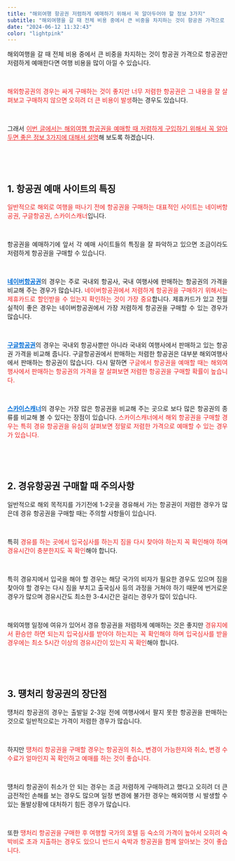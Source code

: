 ```yaml
---
title: "해외여행 항공권 저렴하게 예매하기 위해서 꼭 알아두어야 할 정보 3가지"
subtitle: "해외여행을 갈 때 전체 비용 중에서 큰 비중을 차지하는 것이 항공권 가격으로 항공권만 저렴하게 예매한다면 여행 비용을 많이 아낄 수 있습니다. 해외항공권의 경우는 싸게 구매하는 것이 좋지만 너무 저렴한 항공권은 그 내용을 잘 살펴보고 구매하지 않으면 오히려 더 큰 비용이 발생하는 경우도 있습니다. 해외여행 항공권을 예매할 때 저렴하게 구입하기 위해서 꼭 알아두면 좋은 정보 3가지에 대해서 설명하는 포스팅입니다."
date: "2024-06-12 11:32:43"
color: "lightpink"
---
```




<p style="text-align: justify;" data-ke-size="size16">해외여행을 갈 때 전체 비용 중에서 큰 비중을 차지하는 것이 항공권 가격으로 항공권만 저렴하게 예매한다면 여행 비용을 많이 아낄 수 있습니다.</p>
<p style="text-align: justify;" data-ke-size="size16"><br></p>
<p style="text-align: justify;" data-ke-size="size16"><span style="color: #ee2323;">해외항공권의 경우는 싸게 구매하는 것이 좋지만 너무 저렴한 항공권은 그 내용을 잘 살펴보고 구매하지 않으면 오히려 더 큰 비용이 발생</span>하는 경우도 있습니다.</p>
<p style="text-align: justify;" data-ke-size="size16">&nbsp;</p>
<p style="text-align: justify;" data-ke-size="size16">그래서 <span style="color: #ee2323;"><u>이번 글에서는 해외여행 항공권을 예매할 때 저렴하게 구입하기 위해서 꼭 알아두면 좋은 정보 3가지에 대해서 설명</u></span>해 보도록 하겠습니다.</p>
<p style="text-align: justify;" data-ke-size="size16">&nbsp;</p>
<p style="text-align: justify;" data-ke-size="size16">&nbsp;</p>
<h2 style="text-align: justify;" data-ke-size="size26"><b>1. 항공권 예매 사이트의 특징</b></h2>
<p style="text-align: justify;" data-ke-size="size16"><span style="color: #ee2323;">일반적으로 해외로 여행을 떠나기 전에 항공권을 구매하는 대표적인 사이트는 네이버항공권, 구글항공권, 스카이스캐너</span>입니다.</p>
<p style="text-align: justify;" data-ke-size="size16">&nbsp;</p>
<p style="text-align: justify;" data-ke-size="size16">항공권을 예매하기에 앞서 각 예매 사이트들의 특징을 잘 파악하고 있으면 조금이라도 저렴하게 항공권을 구매할 수 있습니다.</p>
<p style="text-align: justify;" data-ke-size="size16">&nbsp;</p>
<p style="text-align: justify;" data-ke-size="size16"><span style="color: #006dd7;"><b><a style="color: #006dd7;" href="https://flight.naver.com/">네이버항공권</a></b></span>의 경우는 주로 국내외 항공사, 국내 여행사에 판매하는 항공권의 가격을 비교해 주는 경우가 많습니다. <span style="color: #ee2323;">네이버항공권에서 저렴하게 항공권을 구매하기 위해서는 제휴카드로 할인받을 수 있는지 확인하는 것이 가장 중요</span>합니다. 제휴카드가 있고 전월실적이 좋은 경우는 네이버항공권에서 가장 저렴하게 항공권을 구매할 수 있는 경우가 많습니다.</p>
<p style="text-align: justify;" data-ke-size="size16">&nbsp;</p>
<p style="text-align: justify;" data-ke-size="size16"><span style="color: #006dd7;"><b><a style="color: #006dd7;" href="https://www.google.com/travel/flights/">구글항공권</a></b></span>의 경우는 국내외 항공사뿐만 아니라 국내외 여행사에서 판매하고 있는 항공권 가격을 비교해 줍니다. 구글항공권에서 판매하는 저렴한 항공권은 대부분 해외여행사에서 판매하는 항공권이 많습니다. 다시 말하면 <span style="color: #ee2323;">구글에서 항공권을 예매할 때는 해외여행사에서 판매하는 항공권의 가격을 잘 살펴보면 저렴한 항공권을 구매할 확률이 높습니다.</span></p>
<p style="text-align: justify;" data-ke-size="size16">&nbsp;</p>
<p style="text-align: justify;" data-ke-size="size16"><span style="color: #006dd7;"><b><a style="color: #006dd7;" href="https://www.skyscanner.co.kr/">스카이스캐너</a></b></span>의 경우는 가장 많은 항공권을 비교해 주는 곳으로 보다 많은 항공권의 종류를 비교해 볼 수 있다는 장점이 있습니다. <span style="color: #ee2323;">스카이스캐너에서 해외 항공권을 구매할 경우는 특히 경유 항공권을 유심히 살펴보면 정말로 저렴한 가격으로 예매할 수 있는 경우가 있습니다.</span></p>
<p style="text-align: justify;" data-ke-size="size16">&nbsp;</p>
<p style="text-align: justify;" data-ke-size="size16">&nbsp;</p>
<h2 style="text-align: justify;" data-ke-size="size26"><b>2. 경유항공권 구매할 때 주의사항</b></h2>
<p style="text-align: justify;" data-ke-size="size16">일반적으로 해외 목적지를 가기전에 1-2곳을 경유해서 가는 항공권이 저렴한 경우가 많은데 경유 항공권을 구매할 때는 주의할 사항들이 있습니다.</p>
<p style="text-align: justify;" data-ke-size="size16">&nbsp;</p>
<p style="text-align: justify;" data-ke-size="size16">특히 <span style="color: #ee2323;">경유를 하는 곳에서 입국심사를 하는지 짐을 다시 찾아야 하는지 꼭 확인해야 하며 경유시간이 충분한지도 꼭 확인</span>해야 합니다.</p>
<p style="text-align: justify;" data-ke-size="size16">&nbsp;</p>
<p style="text-align: justify;" data-ke-size="size16">특히 경유지에서 입국을 해야 할 경우는 해당 국가의 비자가 필요한 경우도 있으며 짐을 찾아야 할 경우는 다시 짐을 부치고 출국심사 등의 과정을 거쳐야 하기 때문에 번거로운 경우가 많으며 경유시간도 최소한 3-4시간은 걸리는 경우가 많이 있습니다.</p>
<p style="text-align: justify;" data-ke-size="size16">&nbsp;</p>
<p style="text-align: justify;" data-ke-size="size16">해외여행 일정에 여유가 있어서 경유 항공권을 저렴하게 예매하는 것은 좋지만 <span style="color: #ee2323;">경유지에서 환승만 하면 되는지 입국심사를 받아야 하는지는 꼭 확인해야 하며 입국심사를 받을 경우에는 최소 5시간 이상의 경유시간이 있는지 꼭 확인</span>해야 합니다.</p>
<p style="text-align: justify;" data-ke-size="size16">&nbsp;</p>
<p style="text-align: justify;" data-ke-size="size16">&nbsp;</p>
<h2 style="text-align: justify;" data-ke-size="size26"><b>3. 떙처리 항공권의 장단점</b></h2>
<p style="text-align: justify;" data-ke-size="size16">떙처리 항공권의 경우는 출발일 2-3일 전에 여행사에서 팔지 못한 항공권을 판매하는 것으로 일반적으로는 가격이 저렴한 경우가 많습니다.</p>
<p style="text-align: justify;" data-ke-size="size16">&nbsp;</p>
<p style="text-align: justify;" data-ke-size="size16">하지만 <span style="color: #ee2323;">떙처리 항공권을 구매할 경우는 항공권의 취소, 변경이 가능한지와 취소, 변경 수수료가 얼마인지 꼭 확인하고 예매를 하는 것이 좋습니다.</span></p>
<p style="text-align: justify;" data-ke-size="size16">&nbsp;</p>
<p style="text-align: justify;" data-ke-size="size16">떙처리 항공권이 취소가 안 되는 경우는 조금 저렴하게 구매하려고 했다고 오히려 더 큰 금전적인 손해를 보는 경우도 많으며 일정 변경에 불가한 경우는 해외여행 시 발생할 수 있는 돌발상황에 대처하기 힘든 경우가 많습니다.</p>
<p style="text-align: justify;" data-ke-size="size16">&nbsp;</p>
<p style="text-align: justify;" data-ke-size="size16">또한 <span style="color: #ee2323;">땡처리 항공권을 구매한 후 여행할 국가의 호텔 등 숙소의 가격이 높아서 오히려 숙박비로 초과 지출하는 경우도 있으니 반드시 숙박과 항공권을 함께 알아보는 것이 좋습니다.</span></p>
<p style="text-align: justify;" data-ke-size="size16">&nbsp;</p>

